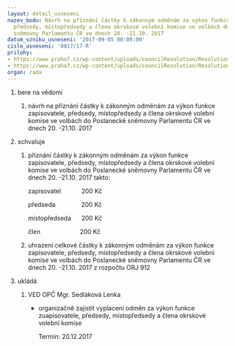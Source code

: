```yaml
---
layout: detail_usneseni
nazev_bodu: Návrh na přiznání částky k zákonným odměnám za výkon funkce zapisovatele,
  předsedy, místopředsedy a člena okrskové volební komise ve volbách do Poslanecké
  sněmovny Parlamentu ČR ve dnech 20. -21.10. 2017
datum_vzniku_usneseni: '2017-09-05 00:00:00'
cislo_usneseni: '0817/17-R'
prilohy:
- https://www.praha7.cz/wp-content/uploads/councilResolution/Resolutions/29635/export/Duvodova_zprava_volebni_komise_odmeny~244635.doc
- https://www.praha7.cz/wp-content/uploads/councilResolution/Resolutions/29635/export/export~295317.pdf
organ: rada
---
```

<ol class="urzList_view" id="urzList">
<li id="" class="urzClass1"><span name="1">bere na vědomí</span> 
<ol class="urzOlClass">
<li id="" class="urzClass2" style="TEXT-ALIGN: left"><span><p>návrh na přiznání částky k zákonným odměnám za výkon funkce zapisovatele, předsedy, místopředsedy a člena okrskové volební komise ve volbách do Poslanecké sněmovny Parlamentu ČR ve dnech 20. -21.10. 2017</p></span></li></ol></li>
<li id="" class="urzClass1"><span name="24">schvaluje</span> 
<ol class="urzOlClass">
<li id="" class="urzClass2" style="TEXT-ALIGN: left"><span><p>přiznání částky k zákonným odměnám za výkon funkce zapisovatele, předsedy, místopředsedy a člena okrskové volební komise ve volbách do Poslanecké sněmovny Parlamentu ČR ve dnech 20. -21.10. 2017 takto:&nbsp;</p><p>zapisovatel&nbsp;&nbsp;&nbsp;&nbsp;&nbsp;&nbsp;&nbsp;&nbsp;&nbsp;&nbsp;&nbsp; 200 Kč</p><p>předseda&nbsp;&nbsp;&nbsp;&nbsp;&nbsp;&nbsp;&nbsp;&nbsp;&nbsp;&nbsp;&nbsp;&nbsp;&nbsp;&nbsp; 200 Kč</p><p>místopředseda&nbsp;&nbsp;&nbsp;&nbsp;&nbsp;&nbsp;200 Kč</p><p>člen&nbsp;&nbsp;&nbsp;&nbsp;&nbsp;&nbsp;&nbsp;&nbsp;&nbsp;&nbsp;&nbsp;&nbsp;&nbsp;&nbsp;&nbsp;&nbsp;&nbsp;&nbsp;&nbsp;&nbsp;&nbsp;&nbsp; 200 Kč</p></span></li>
<li id="" class="urzClass2" style="TEXT-ALIGN: left"><span><p>uhrazení celkové částky k zákonným odměnám za výkon funkce zapisovatele, předsedy, místopředsedy a člena okrskové volební komise ve volbách do Poslanecké sněmovny Parlamentu ČR ve dnech 20. -21.10. 2017 z rozpočtu ORJ 912</p></span></li></ol></li><li class="urzClass1" id="urzUkoly"><span name="1">ukládá</span><ol class="urzOlClass"><li class="urzClass2"><span><p>VED OPČ Mgr. Sedláková Lenka</p></span><ul class="urzUlClass"><li class="urzClass3"><span><p>organizačně zajistit vyplacení odměn za výkon funkce zuapisovatele, předsedy, místopředsedy a člena okrskové volební komise</p></span><span class="urzUkolTermin">  Termín:&nbsp;20.12.2017</span></li></ul></li></ol></li>
</ol>